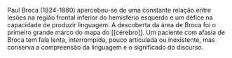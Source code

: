 Paul Broca (1824-1880) apercebeu-se de uma constante relação entre lesões na região frontal inferior do hemisfério esquerdo e um défice na capacidade de produzir linguagem. A descoberta da área de Broca foi o primeiro grande marco do mapa do [[cérebro]].
Um paciente com afasia de Broca tem fala lenta, interrompida, pouco articulada ou inexistente, mas conserva a compreensão da linguagem e o significado do discurso.